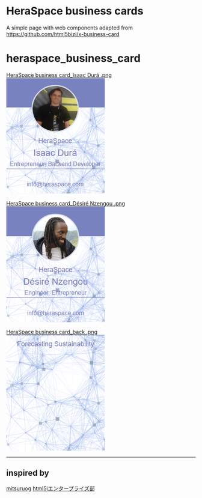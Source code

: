 # HeraSpace business cards
A simple page with web components
adapted from https://github.com/html5bizj/x-business-card
# heraspace_business_card

[HeraSpace business card_Isaac Durá .png](img/heraspace_business_card_isaac_resized.png)
![Alt text](img/heraspace_business_card_isaac_resized.png?raw=true "HeraSpace business card_resized_Isaac Durá")

[HeraSpace business card_Désiré Nzengou .png](img/heraspace_business_card_desire_resized.png)
![Alt text](img/heraspace_business_card_desire_resized.png?raw=true "HeraSpace business card_resized_Désiré Nzengou")

[HeraSpace business card_back .png](img/heraspace_business_card_back_resized.png)
![Alt text](img/heraspace_business_card_back_resized.png?raw=true "HeraSpace business card_resized_back")

<hr>

## inspired by
[mitsuruog](https://github.com/mitsuruog)
[html5jエンタープライズ部](http://www.html5biz.org/)


